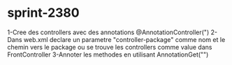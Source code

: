 # sprint-2380
1-Cree des controllers avec des annotations @AnnotationController(")
2-Dans web.xml declare un parametre "controller-package" comme nom et le chemin vers le package ou se trouve les controllers comme value dans FrontController
3-Annoter les methodes en utilisant AnnotationGet("")